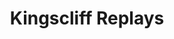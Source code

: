 ---
layout: child_layout/surfcams_replays
title: Kingscliff Replays
permalink: /surfcams/kingscliff/replays/
user_type: public
premium: false
theme: theme-public
---